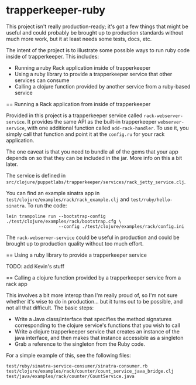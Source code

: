trapperkeeper-ruby
==================

This project isn't really production-ready; it's got a few things that might
be useful and could probably be brought up to production standards without much
more work, but it at least needs some tests, docs, etc.

The intent of the project is to illustrate some possible ways to run ruby code
inside of trapperkeeper.  This includes:

* Running a ruby Rack application inside of trapperkeeper
* Using a ruby library to provide a trapperkeeper service that other services
  can consume
* Calling a clojure function provided by another service from a ruby-based
  service

== Running a Rack application from inside of trapperkeeper

Provided in this project is a trapperkeeper service called `rack-webserver-service`.
It provides the same API as the built-in trapperkeeper `webserver-service`, with
one additional function called `add-rack-handler`.  To use it, you simply call
that function and point it at the `config.ru` for your rack application.

The one caveat is that you need to bundle all of the gems that your app depends
on so that they can be included in the jar.  More info on this a bit later.

The service is defined in `src/clojure/puppetlabs/trapperkeeper/services/rack_jetty_service.clj`.

You can find an example sinatra app in `test/clojure/examples/rack/rack_example.clj` and
`test/ruby/hello-sinatra`.  To run the code:

    lein trampoline run --bootstrap-config ./test/clojure/examples/rack/bootstrap.cfg \
                        --config ./test/clojure/examples/rack/config.ini

The `rack-webserver-service` could be useful in production and could be brought
up to production quality without too much effort.

== Using a ruby library to provide a trapperkeeper service

TODO: add Kevin's stuff

== Calling a clojure function provided by a trapperkeeper service from a rack app

This involves a bit more interop than I'm really proud of, so I'm not sure whether
it's wise to do in production... but it turns out to be possible, and not all
that difficult.  The basic steps:

* Write a Java class/interface that specifies the method signatures corresponding
  to the clojure service's functions that you wish to call
* Write a clojure trapperkeeper service that creates an instance of the java
  interface, and then makes that instance accessible as a singleton
* Grab a reference to the singleton from the Ruby code.

For a simple example of this, see the following files:

    test/ruby/sinatra-service-consumer/sinatra-consumer.rb
    test/clojure/examples/rack/counter/count_service_java_bridge.clj
    test/java/examples/rack/counter/CountService.java
